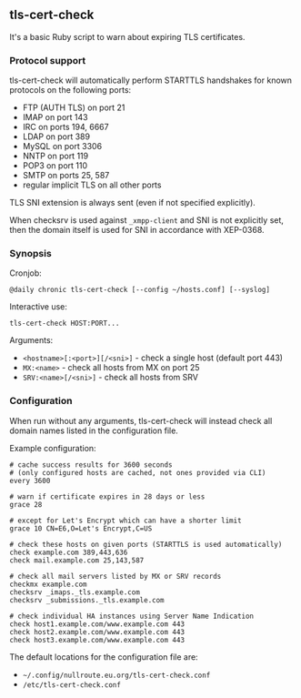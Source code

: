 ## tls-cert-check

It's a basic Ruby script to warn about expiring TLS certificates.

### Protocol support

tls-cert-check will automatically perform STARTTLS handshakes for known
protocols on the following ports:

  - FTP (AUTH TLS) on port 21
  - IMAP on port 143
  - IRC on ports 194, 6667
  - LDAP on port 389
  - MySQL on port 3306
  - NNTP on port 119
  - POP3 on port 110
  - SMTP on ports 25, 587
  - regular implicit TLS on all other ports

TLS SNI extension is always sent (even if not specified explicitly).

When checksrv is used against `_xmpp-client` and SNI is not explicitly set,
then the domain itself is used for SNI in accordance with XEP-0368.

### Synopsis

Cronjob:

    @daily chronic tls-cert-check [--config ~/hosts.conf] [--syslog]

Interactive use:

    tls-cert-check HOST:PORT...

Arguments:

  - `<hostname>[:<port>][/<sni>]` - check a single host (default port 443)
  - `MX:<name>` - check all hosts from MX on port 25
  - `SRV:<name>[/<sni>]` - check all hosts from SRV

### Configuration

When run without any arguments, tls-cert-check will instead check all domain
names listed in the configuration file.

Example configuration:

    # cache success results for 3600 seconds
    # (only configured hosts are cached, not ones provided via CLI)
    every 3600

    # warn if certificate expires in 28 days or less
    grace 28

    # except for Let's Encrypt which can have a shorter limit
    grace 10 CN=E6,O=Let's Encrypt,C=US

    # check these hosts on given ports (STARTTLS is used automatically)
    check example.com 389,443,636
    check mail.example.com 25,143,587

    # check all mail servers listed by MX or SRV records
    checkmx example.com
    checksrv _imaps._tls.example.com
    checksrv _submissions._tls.example.com

    # check individual HA instances using Server Name Indication
    check host1.example.com/www.example.com 443
    check host2.example.com/www.example.com 443
    check host3.example.com/www.example.com 443

The default locations for the configuration file are:

  - `~/.config/nullroute.eu.org/tls-cert-check.conf`
  - `/etc/tls-cert-check.conf`
